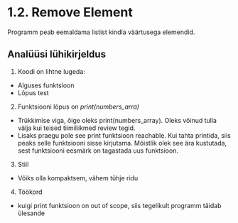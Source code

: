 # 1.2. Remove Element
Programm peab eemaldama listist kindla väärtusega elemendid.

## Analüüsi lühikirjeldus

1.	Koodi on lihtne lugeda:
- Alguses funktsioon
- Lõpus test

2.	Funktsiooni lõpus on *print(numbers_arra)*
- Trükkimise viga, õige oleks print(numbers_array). Oleks võinud tulla välja kui teised tiimiliikmed review tegid.
- Lisaks praegu pole see print funktsioon reachable. Kui tahta printida, siis peaks selle funktsiooni sisse kirjutama. Mõistlik olek see ära kustutada, sest funktsiooni eesmärk on tagastada uus funktsioon.

3. Stiil
- Võiks olla kompaktsem, vähem tühje ridu

4. Töökord
- kuigi print funktsioon on out of scope, siis tegelikult programm täidab ülesande
